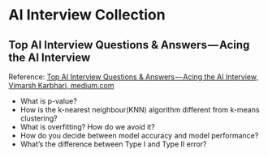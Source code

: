 # AI Interview Collection

## Top AI Interview Questions & Answers — Acing the AI Interview

Reference: [Top AI Interview Questions & Answers — Acing the AI Interview, Vimarsh Karbhari, medium.com](https://medium.com/acing-ai/top-ai-interview-questions-answers-acing-the-ai-interview-61bf52ca34d4)

- What is p-value?
- How is the k-nearest neighbour(KNN) algorithm different from k-means clustering?
- What is overfitting? How do we avoid it?
- How do you decide between model accuracy and model performance?
- What’s the difference between Type I and Type II error?
